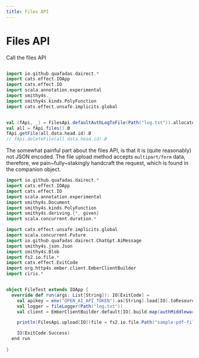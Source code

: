 ```yaml
---
title: Files API
---
```


# Files API

Call the files API

```scala mdoc

import io.github.quafadas.dairect.*
import cats.effect.IOApp
import cats.effect.IO
import scala.annotation.experimental
import smithy4s._
import smithy4s.kinds.PolyFunction
import cats.effect.unsafe.implicits.global


val (fApi, _) = FilesApi.defaultAuthLogToFile(Path("log.txt")).allocated.Ø
val all = fApi.files().Ø
fApi.getFile(all.data.head.id).Ø
// fApi.deleteFile(all.data.head.id).Ø

```
The somewhat painful part about the files API, is that it is (quite reasonably) not JSON encoded. The file upload method accepts `multipart/form` data, therefore, we pain~fully~stakingly handcraft the request, which is found in the companion object.

```scala
import io.github.quafadas.dairect.*
import cats.effect.IOApp
import cats.effect.IO
import scala.annotation.experimental
import smithy4s.Document
import smithy4s.kinds.PolyFunction
import smithy4s.deriving.{*, given}
import scala.concurrent.duration.*

import cats.effect.unsafe.implicits.global
import scala.concurrent.Future
import io.github.quafadas.dairect.ChatGpt.AiMessage
import smithy4s.json.Json
import smithy4s.Blob
import fs2.io.file.*
import cats.effect.ExitCode
import org.http4s.ember.client.EmberClientBuilder
import ciris.*


object FileTest extends IOApp {
  override def run(args: List[String]): IO[ExitCode] =   
    val apikey = env("OPEN_AI_API_TOKEN").as[String].load[IO].toResource
    val logger = fileLogger(Path("log.txt"))
    val client = EmberClientBuilder.default[IO].build.map(authMiddleware(apikey))    

    println(FilesApi.upload[IO](file = fs2.io.file.Path("sample-pdf-file.pdf"), provided = client).Ø)

    IO(ExitCode.Success)
  end run
    
}

```